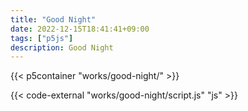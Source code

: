 ```yaml
---
title: "Good Night"
date: 2022-12-15T18:41:41+09:00
tags: ["p5js"]
description: Good Night
---
```



{{< p5container "works/good-night/" >}}

{{< code-external "works/good-night/script.js" "js" >}}
